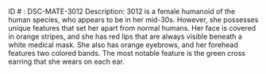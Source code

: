 ID # : DSC-MATE-3012
Description: 3012 is a female humanoid of the human species, who appears to be in her mid-30s. However, she possesses unique features that set her apart from normal humans. Her face is covered in orange stripes, and she has red lips that are always visible beneath a white medical mask. She also has orange eyebrows, and her forehead features two colored bands. The most notable feature is the green cross earring that she wears on each ear.